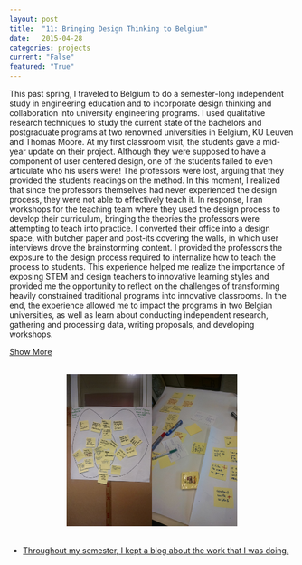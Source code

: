 ```yaml
---
layout: post
title:  "11: Bringing Design Thinking to Belgium"
date:   2015-04-28
categories: projects
current: "False"
featured: "True"
---
```


This past spring, I traveled to Belgium to do a semester-long independent study in engineering education and to incorporate design thinking and collaboration into university engineering programs. I used qualitative research techniques to study the current state of the bachelors and postgraduate programs at two renowned universities in Belgium, KU Leuven and Thomas Moore. At my first classroom visit, the students gave a mid-year update on their project. Although they were supposed to have a component of user centered design, one of the students failed to even articulate who his users were! The professors were lost, arguing that they provided the students readings on the method. In this moment, I realized that since the professors themselves had never experienced the design process, they were not able to effectively teach it. In response, I ran workshops for the teaching team where they used the design process to develop their curriculum, bringing the theories the professors were attempting to teach into practice.  I converted their office into a design space, with butcher paper and post-its covering the walls, in which user interviews drove the brainstorming content. I provided the professors the exposure to the design process required to internalize how to teach the process to students. This experience helped me realize the importance of exposing STEM and design teachers to innovative learning styles and provided me the opportunity to reflect on the challenges of transforming heavily constrained traditional programs into innovative classrooms. In the end, the experience allowed me to impact the programs in two Belgian universities, as well as learn about conducting independent research, gathering and processing data, writing proposals, and developing workshops.

<a href="#" class="read_more">Show More</a><br/>
<a href="#" class="read_less" style="display:none">Show Less</a><br/>


<div class="more_text" style="display:none">



<h3> More details of the programs: </h3>

I worked directly with Inge Vervoot and her colleagues on a mission to engage engineering students in real world experiences and expose them to the social sector. In order to accomplish this, the programs emphasizes user centered design, design thinking, real world experiences and societal awareness and the social profit sector. This group works on a number of projects, some of which in partnerships which span the European Union. As a student of Olin College, I assisted this team on two of their programs, explained below. I used my experience as a student at Olin College, my design and education courses, and the knowledge I’ve acquired while working for the Collaboratory to write recommendations and proposals to the group. 
<br/>
<br/>
The first program that I worked with is <a href="http://associatie.kuleuven.be/gezamenlijke-opleidingen/cse/folder_contents"> Community Service Engineering</a>, or CSE. CSE has been developed by Inge and her colleague Jan to educate recent graduates or professionals as to being socially aware engineers. There is a larger, longer existing program called the Postgraduate Programme in Innovation and Entrepreneurship in Engineering which is also in the school of engineering and has a complementary mission. To enhance both programs, they decided to integrate them. As an outsider with experience in curriculum and user centered design, I gave my opinions and perspective to best integrate the programs to attract more students and give them the most beneficial educational opportunities. In order to best accomplish this, I  met with students from both programs who are working on a variety of projects as well as coaches, mentors and administrators of the programs. I attended the CSE classtime to get the best vantage point of the course. You can read my proposal <a href="https://www.dropbox.com/s/o3n20tam538soha/FINALintegrationReport.pdf?dl=0"> here</a>.
<br/>
<br/>
The second program that I worked with is the Social Ingenious bachelor's degree supplement at Thomas Moore. At Thomas Moore University, they value having well rounded graduates. The project directors, Inge and Jan, are working to design a degree supplement for bachelor engineering students of some majors and campuses of Thomas Moore. This degree supplement will fit into their existing degree and only require one extra course of 3 ECTS. I conducted meetings with Jan and the department heads of the respective majors to understand the current curriculum set-up, the goals of the program and the opinions of both parties. I  also met with many students to see what they value and desire for their programs. You can read this proposal <a href="https://www.dropbox.com/s/6bqx4wtqsdgn9e0/SocialIngeniusReport.pdf?dl=0">here</a>.
<br/>
<br/>
I ran workshops for the teaching team where they used the design process to develop their curriculum, bringing the theories the professors were attempting to teach into practice.  I converted their office into a design space, with butcher paper and post-its covering the walls, in which user interviews drove the brainstorming content. I provided the professors the exposure to the design process required to internalize how to teach the process to students. This experience helped me realize the importance of exposing STEM and design teachers to innovative learning styles and provided me the opportunity to reflect on the challenges of transforming heavily constrained traditional programs into innovative classrooms.

</div>
<center><img src="images/projects/placement1.jpg" width="30%"><img src="images/projects/placement2.jpg" width="30%"></center><br> 

* [Throughout my semester, I kept a blog about the work that I was doing.](https://jamiesarahg.weebly.com/education-blog)


<script text="text/javascript">
    $('a.read_more').click(function(event){ /* find all a.read_more elements and bind the following code to them */

        event.preventDefault(); /* prevent the a from changing the url */
        // $(this).parents('.item').find('.more_text').show(); /* show the .more_text span */
        $('.more_text').show(); /* show the .more_text span */
        $('.read_less').show(); /* show the .more_text span */
        $('.read_more').hide(); /* show the .more_text span */

    });
    $('a.read_less').click(function(event){ /* find all a.read_more elements and bind the following code to them */

        event.preventDefault(); /* prevent the a from changing the url */
        // $(this).parents('.item').find('.more_text').show(); /* show the .more_text span */
        $('.more_text').hide(); /* show the .more_text span */
        $('.read_less').hide(); /* show the .more_text span */
        $('.read_more').show(); /* show the .more_text span */
    });
</script>